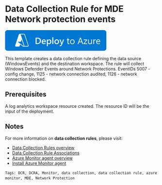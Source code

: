 # Data Collection Rule for MDE Network protection events

[![Deploy To Azure](https://raw.githubusercontent.com/Azure/azure-quickstart-templates/master/1-CONTRIBUTION-GUIDE/images/deploytoazure.svg?sanitize=true)](https://portal.azure.com/#create/Microsoft.Template/uri/https%3A%2F%2Fraw.githubusercontent.com%2FAzure%2FAzure-Sentinel%2Fmaster%2FTools%2FDCRs%2FMDE%20Network%20Protection%20Logs%2Fazuredeploy.json)

This template creates a data collection rule defining the data source (WindowsEvents) and the destination workspace. The rule will collect Windows Defender Events around Network Protections. EventIDs 5007 - config change, 1125 - network connection audited, 1126 - network connection blocked.

## Prerequisites

A log analytics workspace resource created. The resource ID will be the input of the deployment.

## Notes

For more information on **data collection rules**, please visit:

- [Data Collection Rules overview](https://docs.microsoft.com/azure/azure-monitor/agents/data-collection-rule-overview)
- [Data Collection Rule Associations](https://docs.microsoft.com/azure/azure-monitor/agents/data-collection-rule-azure-monitor-agent)
- [Azure Monitor agent overview](https://docs.microsoft.com/azure/azure-monitor/agents/azure-monitor-agent-overview)
- [Install Azure Monitor agent](https://docs.microsoft.com/azure/azure-monitor/agents/azure-monitor-agent-install)

`Tags: DCR, DCRA, Monitor, data collection, data collection rule, azure monitor, MDE, Network Protection`
